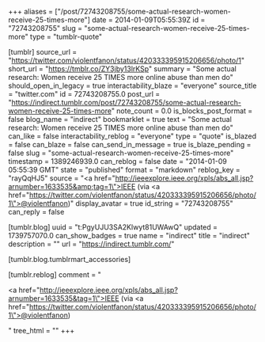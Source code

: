+++
aliases = ["/post/72743208755/some-actual-research-women-receive-25-times-more"]
date = 2014-01-09T05:55:39Z
id = "72743208755"
slug = "some-actual-research-women-receive-25-times-more"
type = "tumblr-quote"

[tumblr]
source_url = "https://twitter.com/violentfanon/status/420333395915206656/photo/1"
short_url = "https://tmblr.co/ZY3jby13lrKSp"
summary = "Some actual research: Women receive 25 TIMES more online abuse than men do"
should_open_in_legacy = true
interactability_blaze = "everyone"
source_title = "twitter.com"
id = 72743208755.0
post_url = "https://indirect.tumblr.com/post/72743208755/some-actual-research-women-receive-25-times-more"
note_count = 0.0
is_blocks_post_format = false
blog_name = "indirect"
bookmarklet = true
text = "Some actual research: Women receive 25 TIMES more online abuse than men do"
can_like = false
interactability_reblog = "everyone"
type = "quote"
is_blazed = false
can_blaze = false
can_send_in_message = true
is_blaze_pending = false
slug = "some-actual-research-women-receive-25-times-more"
timestamp = 1389246939.0
can_reblog = false
date = "2014-01-09 05:55:39 GMT"
state = "published"
format = "markdown"
reblog_key = "rayQqHJ5"
source = "<a href=\"http://ieeexplore.ieee.org/xpls/abs_all.jsp?arnumber=1633535&amp;tag=1\">IEEE</a> (via <a href=\"https://twitter.com/violentfanon/status/420333395915206656/photo/1\">@violentfanon</a>)"
display_avatar = true
id_string = "72743208755"
can_reply = false

[tumblr.blog]
uuid = "t:PgyUJU3SA2Klwyt81UWAwQ"
updated = 1739757070.0
can_show_badges = true
name = "indirect"
title = "indirect"
description = ""
url = "https://indirect.tumblr.com/"

[tumblr.blog.tumblrmart_accessories]

[tumblr.reblog]
comment = "<p><a href=\"http://ieeexplore.ieee.org/xpls/abs_all.jsp?arnumber=1633535&tag=1\">IEEE</a> (via <a href=\"https://twitter.com/violentfanon/status/420333395915206656/photo/1\">@violentfanon</a>)</p>"
tree_html = ""
+++
